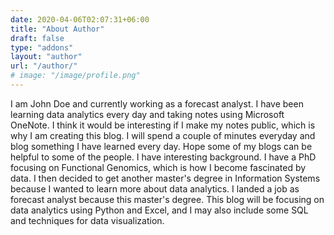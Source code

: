 ```yaml
---
date: 2020-04-06T02:07:31+06:00
title: "About Author"
draft: false
type: "addons"
layout: "author"
url: "/author/"
# image: "/image/profile.png"
---
```


I am John Doe and currently working as a forecast analyst. I have been learning data analytics every day and taking notes using Microsoft OneNote. I think it would be interesting if I make my notes public, which is why I am creating this blog. I will spend a couple of minutes everyday and blog something I have learned every day. Hope some of my blogs can be helpful to some of the people.
I have interesting background. I have a PhD focusing on Functional Genomics, which is how I become fascinated by data. I then decided to get another master's degree in Information Systems because I wanted to learn more about data analytics. I landed a job as forecast analyst because this master's degree.
This blog will be focusing on data analytics using Python and Excel, and I may also include some SQL and techniques for data visualization.